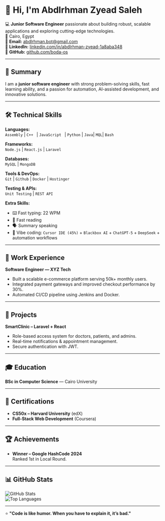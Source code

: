 # 👋 Hi, I'm Abdlrhman Zyead Saleh

💻 **Junior Software Engineer** passionate about building robust, scalable applications and exploring cutting-edge technologies.  
📍 Cairo, Egypt  
📧 **Email:** [abdlrhman.bot@gmail.com](mailto:abdlrhman.bot@gmail.com)  
🔗 **LinkedIn:** [linkedin.com/in/abdlrhman-zyead-1a8aba348](https://www.linkedin.com/in/abdlrhman-zyead-1a8aba348/)  
🐙 **GitHub:** [github.com/boda-os](https://github.com/boda-os)  

---

## 🚀 Summary
I am a **junior software engineer** with strong problem-solving skills, fast learning ability, and a passion for automation, AI-assisted development, and innovative solutions.

---

## 🛠 Technical Skills

**Languages:**  
`Assembly` | `C++ ` | `JavaScript ` | `Python` | `Java`| `MQL`| `Bash`

**Frameworks:**  
`Node.js` | `React.js` | `Laravel`

**Databases:**  
`MySQL` | `MongoDB` 

**Tools & DevOps:**  
`Git` | `Github` | `Docker` | `Hostinger` 

**Testing & APIs:**  
`Unit Testing` | `REST API` 

**Extra Skills:**  
- ⌨️ Fast typing: 22 WPM  
- 📖 Fast reading  
- 🗣 Summary speaking  
- 🎯 Vibe coding: `Cursor IDE (45%)` + `Blackbox AI` + `ChatGPT-5` + `DeepSeek` + automation workflows

---

## 💼 Work Experience

**Software Engineer — XYZ Tech**  
- Built a scalable e-commerce platform serving 50k+ monthly users.  
- Integrated payment gateways and improved checkout performance by 30%.  
- Automated CI/CD pipeline using Jenkins and Docker.  

---

## 📂 Projects

**SmartClinic – Laravel + React**  
- Role-based access system for doctors, patients, and admins.  
- Real-time notifications & appointment management.  
- Secure authentication with JWT.  

---

## 🎓 Education

**BSc in Computer Science** — Cairo University  

---

## 📜 Certifications
- **CS50x – Harvard University** (edX)  
- **Full-Stack Web Development** (Coursera)  

---

## 🏆 Achievements
- **Winner – Google HashCode 2024**  
  Ranked 1st in Local Round.

---

## 📊 GitHub Stats
![GitHub Stats](https://github-readme-stats.vercel.app/api?username=boda-os&show_icons=true&theme=tokyonight)  
![Top Languages](https://github-readme-stats.vercel.app/api/top-langs/?username=boda-os&layout=compact&theme=tokyonight)

---

⭐ **"Code is like humor. When you have to explain it, it’s bad."**
